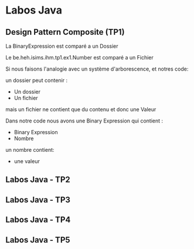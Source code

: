 
# Labos Java

## Design Pattern Composite (TP1)

La BinaryExpression est comparé a un Dossier

Le be.heh.isims.ihm.tp1.ex1.Number est comparé a un Fichier

Si nous faisons l'analogie avec un système d'arborescence, et notres code:

un dossier peut contenir :

- Un dossier
- Un fichier 

mais un fichier ne contient que du contenu et donc une Valeur

Dans notre code nous avons une Binary Expression qui contient :

- Binary Expression
- Nombre

un nombre contient:

- une valeur

## Labos Java - TP2

## Labos Java - TP3

## Labos Java - TP4

## Labos Java - TP5
